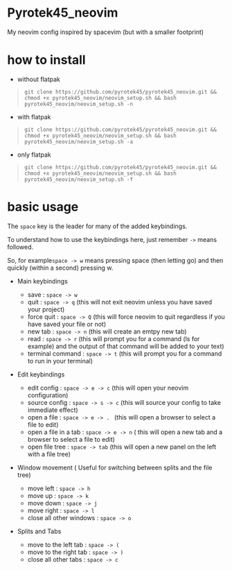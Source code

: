 # Pyrotek45_neovim
My neovim config inspired by spacevim (but with a smaller footprint)

# how to install 

- without flatpak
> `git clone https://github.com/pyrotek45/pyrotek45_neovim.git && chmod +x pyrotek45_neovim/neovim_setup.sh && bash pyrotek45_neovim/neovim_setup.sh -n`
- with flatpak
> `git clone https://github.com/pyrotek45/pyrotek45_neovim.git && chmod +x pyrotek45_neovim/neovim_setup.sh && bash pyrotek45_neovim/neovim_setup.sh -a`
- only flatpak
> `git clone https://github.com/pyrotek45/pyrotek45_neovim.git && chmod +x pyrotek45_neovim/neovim_setup.sh && bash pyrotek45_neovim/neovim_setup.sh -f`

# basic usage

The `space` key is the leader for many of the added keybindings.

To understand how to use the keybindings here, just remember `->` means followed. 

So, for example`space -> w` means pressing space (then letting go) and then quickly (within a second) pressing w.

- Main keybindings
  - save : `space -> w`
  - quit : `space -> q` (this will not exit neovim unless you have saved your project)
  - force quit : `space -> Q` (this will force neovim to quit regardless if you have saved your file or not)
  - new tab : `space -> n` (this will create an emtpy new tab)
  - read : `space -> r` (this will prompt you for a command (ls for example) and the output of that command will be added to your text)
  - terminal command : `space -> t` (this will prompt you for a command to run in your terminal)
 
- Edit keybindings
  - edit config : `space -> e -> c` (this will open your neovim configuration)
  - source config : `space -> s -> c` (this will source your config to take immediate effect)
  - open a file : `space -> e -> . ` (this will open a browser to select a file to edit)
  - open a file in a tab : `space -> e -> n` ( this will open a new tab and a browser to select a file to edit)
  - open file tree : `space -> tab` (this will open a new panel on the left with a file tree)

- Window movement ( Useful for switching between splits and the file tree)
  - move left : `space -> h`
  - move up : `space -> k`
  - move down : `space -> j`
  - move right : `space -> l`
  - close all other windows : `space -> o`

- Splits and Tabs
  - move to the left tab : `space -> (`
  - move to the right tab : `space -> )`
  - close all other tabs : `space -> c `

